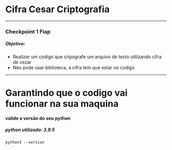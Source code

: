 # Cifra Cesar Criptografia
---
### Checkpoint 1 Fiap
##### Objetivo: 
- Realizar um codigo que cripografe um arquivo de texto utilizando cifra de cezar
- Não pode usar biblioteca, a cifra tem que estar no codigo
---
# Garantindo que o codigo vai funcionar na  sua maquina
#### valide a versão do seu python
##### python utilizado: 3.9.5
``` python3
python3 --version
```
 